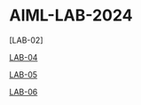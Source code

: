 # AIML-LAB-2024
[LAB-02]

[LAB-04](https://github.com/siddugoud6966/AIML-LAB-2024/blob/main/Lab04.ipynb)

[LAB-05](https://github.com/siddugoud6966/AIML-LAB-2024/blob/main/lab05.ipynb)

[LAB-06](https://github.com/siddugoud6966/AIML-LAB-2024/blob/main/LAB06.ipynb)


